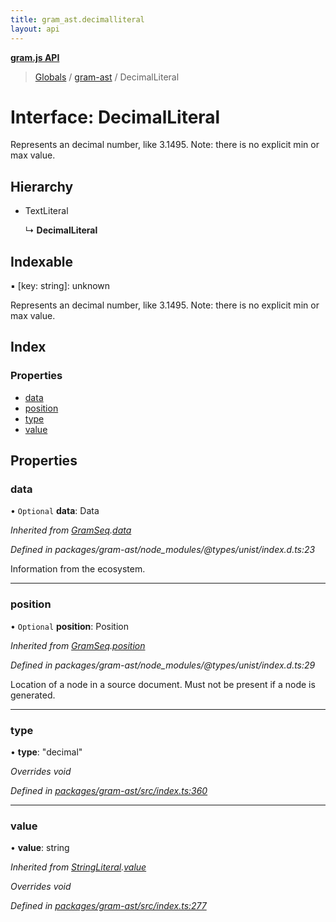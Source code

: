```yaml
---
title: gram_ast.decimalliteral
layout: api
---
```


**[gram.js API](../README.md)**

> [Globals](../globals.md) / [gram-ast](../modules/gram_ast.md) / DecimalLiteral

# Interface: DecimalLiteral

Represents an decimal number, like 3.1495.
Note: there is no explicit min or max value.

## Hierarchy

* TextLiteral

  ↳ **DecimalLiteral**

## Indexable

▪ [key: string]: unknown

Represents an decimal number, like 3.1495.
Note: there is no explicit min or max value.

## Index

### Properties

* [data](gram_ast.decimalliteral.md#data)
* [position](gram_ast.decimalliteral.md#position)
* [type](gram_ast.decimalliteral.md#type)
* [value](gram_ast.decimalliteral.md#value)

## Properties

### data

• `Optional` **data**: Data

*Inherited from [GramSeq](gram_ast.gramseq.md).[data](gram_ast.gramseq.md#data)*

*Defined in packages/gram-ast/node_modules/@types/unist/index.d.ts:23*

Information from the ecosystem.

___

### position

• `Optional` **position**: Position

*Inherited from [GramSeq](gram_ast.gramseq.md).[position](gram_ast.gramseq.md#position)*

*Defined in packages/gram-ast/node_modules/@types/unist/index.d.ts:29*

Location of a node in a source document.
Must not be present if a node is generated.

___

### type

•  **type**: \"decimal\"

*Overrides void*

*Defined in [packages/gram-ast/src/index.ts:360](https://github.com/gram-data/gram-js/blob/d80fb0e/packages/gram-ast/src/index.ts#L360)*

___

### value

•  **value**: string

*Inherited from [StringLiteral](gram_ast.stringliteral.md).[value](gram_ast.stringliteral.md#value)*

*Overrides void*

*Defined in [packages/gram-ast/src/index.ts:277](https://github.com/gram-data/gram-js/blob/d80fb0e/packages/gram-ast/src/index.ts#L277)*
